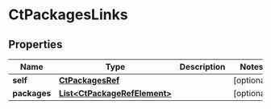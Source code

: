 

# CtPackagesLinks


## Properties

| Name | Type | Description | Notes |
|------------ | ------------- | ------------- | -------------|
|**self** | [**CtPackagesRef**](CtPackagesRef.md) |  |  [optional] |
|**packages** | [**List&lt;CtPackageRefElement&gt;**](CtPackageRefElement.md) |  |  [optional] |



